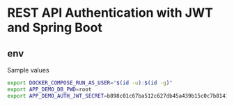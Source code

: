 # REST API Authentication with JWT and Spring Boot

## env

Sample values

```bash
export DOCKER_COMPOSE_RUN_AS_USER="$(id -u):$(id -g)"
export APP_DEMO_DB_PWD=root
export APP_DEMO_AUTH_JWT_SECRET=b898c01c67ba512c627db45a439b15c0c7b81411b5757e4fb0246fd6e24fa74710f002430ae5cdabba38a7caad3db854b99695e76dffbfc8239fe2baf52016d7
```


